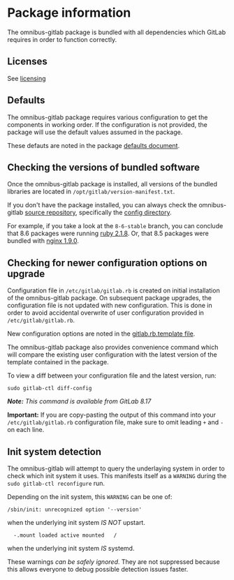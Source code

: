 # Package information

The omnibus-gitlab package is bundled with all dependencies which GitLab
requires in order to function correctly.

## Licenses

See [licensing](licensing.md)

## Defaults

The omnibus-gitlab package requires various configuration to get the
components in working order.
If the configuration is not provided, the package will use the default
values assumed in the package.

These defauts are noted in the package [defaults document](defaults.md).

## Checking the versions of bundled software

Once the omnibus-gitlab package is installed, all versions of the bundled
libraries are  located in `/opt/gitlab/version-manifest.txt`.

If you don't have the package installed, you can always check the omnibus-gitlab
[source repository], specifically the [config directory].

For example, if you take a look at the `8-6-stable` branch, you can conclude that
8.6 packages were running [ruby 2.1.8]. Or, that 8.5 packages were bundled
with [nginx 1.9.0].

## Checking for newer configuration options on upgrade

Configuration file in `/etc/gitlab/gitlab.rb` is created on initial installation
of the omnibus-gitlab package. On subsequent package upgrades, the configuration
file is not updated with new configuration. This is done in order to avoid
accidental overwrite of user configuration provided in `/etc/gitlab/gitlab.rb`.

New configuration options are noted in the
[gitlab.rb.template file](https://gitlab.com/gitlab-org/omnibus-gitlab/raw/master/files/gitlab-config-template/gitlab.rb.template).

The omnibus-gitlab package also provides convenience command which will
compare the existing user configuration with the latest version of the
template contained in the package.

To view a diff between your configuration file and the latest version, run:

```
sudo gitlab-ctl diff-config

```
_**Note:** This command is available from GitLab 8.17_

**Important:** If you are copy-pasting the output of this command into your
`/etc/gitlab/gitlab.rb` configuration file, make sure to omit leading `+` and `-`
on each line.

## Init system detection

The omnibus-gitlab will attempt to query the underlaying system in order to
check which init system it uses.
This manifests itself as a `WARNING` during the `sudo gitlab-ctl reconfigure`
run.

Depending on the init system, this `WARNING` can be one of:

```
/sbin/init: unrecognized option '--version'
```

when the underlying init system *IS NOT* upstart.

```
  -.mount loaded active mounted   /
```

when the underlying init system *IS* systemd.

These warnings _can be safely ignored_. They are not suppressed because this
allows everyone to debug possible detection issues faster.

[source repository]: https://gitlab.com/gitlab-org/omnibus-gitlab/tree/master
[config directory]: https://gitlab.com/gitlab-org/omnibus-gitlab/tree/master/config
[ruby 2.1.8]: https://gitlab.com/gitlab-org/omnibus-gitlab/blob/8-6-stable/config/projects/gitlab.rb#L48
[nginx 1.9.0]: https://gitlab.com/gitlab-org/omnibus-gitlab/blob/8-5-stable/config/software/nginx.rb#L20
